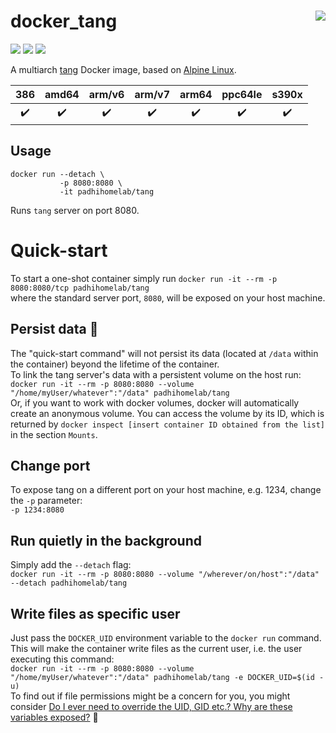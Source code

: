 # docker_tang <a href='https://github.com/padhi-homelab/docker_tang/actions?query=workflow%3A%22Docker+CI+Release%22'><img align='right' src='https://img.shields.io/github/workflow/status/padhi-homelab/docker_tang/Docker%20CI%20Release?logo=github&logoWidth=24&style=flat-square'></img></a>

<a href='https://microbadger.com/images/padhihomelab/tang'><img src='https://img.shields.io/microbadger/layers/padhihomelab/tang/latest?logo=docker&logoWidth=24&style=for-the-badge'></img></a>
<a href='https://hub.docker.com/r/padhihomelab/tang'><img src='https://img.shields.io/docker/image-size/padhihomelab/tang/latest?label=size%20%5Blatest%5D&logo=docker&logoWidth=24&style=for-the-badge'></img></a>
<a href='https://hub.docker.com/r/padhihomelab/tang'><img src='https://img.shields.io/docker/image-size/padhihomelab/tang/testing?label=size%20%5Btesting%5D&logo=docker&logoWidth=24&style=for-the-badge'></img></a>

A multiarch [tang] Docker image, based on [Alpine Linux].

|        386         |       amd64        |       arm/v6       |       arm/v7       |       arm64        |      ppc64le       |       s390x        |
| :----------------: | :----------------: | :----------------: | :----------------: | :----------------: | :----------------: | :----------------: |
| :heavy_check_mark: | :heavy_check_mark: | :heavy_check_mark: | :heavy_check_mark: | :heavy_check_mark: | :heavy_check_mark: | :heavy_check_mark: |


## Usage

```
docker run --detach \
           -p 8080:8080 \
           -it padhihomelab/tang
```

Runs `tang` server on port 8080.

_<More details to be added soon>_


[Alpine Linux]: https://alpinelinux.org/
[tang]:         https://github.com/latchset/tang

# Quick-start
To start a one-shot container simply run
`docker run -it --rm -p 8080:8080/tcp padhihomelab/tang`  
where the standard server port, `8080`, will be exposed on your host machine.

## Persist data 💾
The "quick-start command" will not persist its data (located at `/data` within the container) beyond the lifetime of the container.  
To link the tang server's data with a persistent volume on the host run:  
```docker run -it --rm -p 8080:8080 --volume "/home/myUser/whatever":"/data" padhihomelab/tang```  
Or, if you want to work with docker volumes, docker will automatically create an anonymous volume.
You can access the volume by its ID, which is returned by `docker inspect [insert container ID obtained from the list]` in the section `Mounts`.
## Change port
To expose tang on a different port on your host machine, e.g. 1234, change the `-p` parameter:  
`-p 1234:8080`
## Run quietly in the background
Simply add the `--detach` flag:  
`docker run -it --rm -p 8080:8080 --volume "/wherever/on/host":"/data" --detach padhihomelab/tang`
## Write files as specific user
Just pass the `DOCKER_UID` environment variable to the `docker run` command.
This will make the container write files as the current user, i.e. the user executing this command:  
`docker run -it --rm -p 8080:8080 --volume "/home/myUser/whatever":"/data" padhihomelab/tang -e DOCKER_UID=$(id -u)`  
To find out if file permissions might be a concern for you, you might consider [Do I ever need to override the UID, GID etc.? Why are these variables exposed?](https://github.com/padhi-homelab/docker_alpine-base/#do-i-ever-need-to-override-the-uid-gid-etc-why-are-these-variables-exposed)
💾

